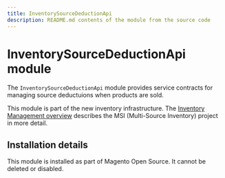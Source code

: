 ```yaml
---
title: InventorySourceDeductionApi
description: README.md contents of the module from the source code
---
```


# InventorySourceDeductionApi module

The `InventorySourceDeductionApi` module provides service contracts for managing source deductuions when products are sold.

This module is part of the new inventory infrastructure. The
[Inventory Management overview](https://developer.adobe.com/commerce/webapi/rest/inventory/)
describes the MSI (Multi-Source Inventory) project in more detail.

## Installation details

This module is installed as part of Magento Open Source. It cannot be deleted or disabled.
